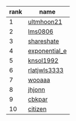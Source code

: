 | rank | name                                                        |
| ---- | ----------------------------------------------------------- |
| 1    | [ ultmhoon21](https://www.acmicpc.net/user/ultmhoon21)      |
| 2    | [lms0806](https://www.acmicpc.net/user/lms0806)             |
| 3    | [shareshate](https://www.acmicpc.net/user/shareshate)       |
| 4    | [exponential_e](https://www.acmicpc.net/user/exponential_e) |
| 5    | [knsol1992](https://www.acmicpc.net/user/knsol1992)         |
| 6    | [rlatjwls3333](https://www.acmicpc.net/user/rlatjwls3333)   |
| 7    | [wooaaa](https://www.acmicpc.net/user/wooaaa)               |
| 8    | [jhjonn](https://www.acmicpc.net/user/jhjonn)               |
| 9    | [cbkpar](https://www.acmicpc.net/user/cbkpar)               |
| 10   | [citizen](https://www.acmicpc.net/user/citizen)             |
